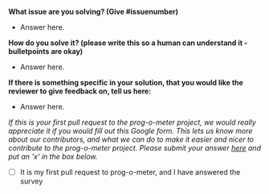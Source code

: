 __What issue are you solving? (Give #issuenumber)__

* Answer here.

__How do you solve it? (please write this so a human can understand it - bulletpoints are okay)__

* Answer here.

__If there is something specific in your solution, that you would like the reviewer to give feedback on, tell us here:__

* Answer here.

_If this is your first pull request to the prog-o-meter project, we would really appreciate it if you would fill out this Google form.
This lets us know more about our contributors, and what we can do to make it easier and nicer to contribute to the prog-o-meter project.
Please submit your answer [here](https://docs.google.com/forms/d/e/1FAIpQLSdQqs9shjcyJTTqbkKjGv85Irxxaljvw0H357zuyrRwXq9_nA/viewform?usp=sf_link) and put an 'x' in the box below._

- [ ] It is my first pull request to prog-o-meter, and I have answered the survey
